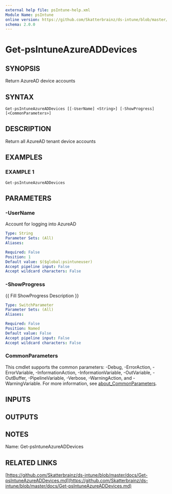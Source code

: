```yaml
---
external help file: psIntune-help.xml
Module Name: psIntune
online version: https://github.com/Skatterbrainz/ds-intune/blob/master/docs/Get-psIntuneAzureADDevices.md
schema: 2.0.0
---
```


# Get-psIntuneAzureADDevices

## SYNOPSIS
Return AzureAD device accounts

## SYNTAX

```
Get-psIntuneAzureADDevices [[-UserName] <String>] [-ShowProgress] [<CommonParameters>]
```

## DESCRIPTION
Return all AzureAD tenant device accounts

## EXAMPLES

### EXAMPLE 1
```
Get-psIntuneAzureADDevices
```

## PARAMETERS

### -UserName
Account for logging into AzureAD

```yaml
Type: String
Parameter Sets: (All)
Aliases:

Required: False
Position: 1
Default value: $($global:psintuneuser)
Accept pipeline input: False
Accept wildcard characters: False
```

### -ShowProgress
{{ Fill ShowProgress Description }}

```yaml
Type: SwitchParameter
Parameter Sets: (All)
Aliases:

Required: False
Position: Named
Default value: False
Accept pipeline input: False
Accept wildcard characters: False
```

### CommonParameters
This cmdlet supports the common parameters: -Debug, -ErrorAction, -ErrorVariable, -InformationAction, -InformationVariable, -OutVariable, -OutBuffer, -PipelineVariable, -Verbose, -WarningAction, and -WarningVariable. For more information, see [about_CommonParameters](http://go.microsoft.com/fwlink/?LinkID=113216).

## INPUTS

## OUTPUTS

## NOTES
Name: Get-psIntuneAzureADDevices

## RELATED LINKS

[https://github.com/Skatterbrainz/ds-intune/blob/master/docs/Get-psIntuneAzureADDevices.md](https://github.com/Skatterbrainz/ds-intune/blob/master/docs/Get-psIntuneAzureADDevices.md)


